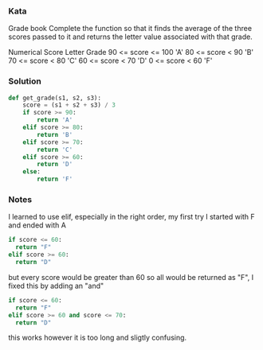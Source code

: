 ### Kata
Grade book
Complete the function so that it finds the average of the three scores passed to it and returns the letter value associated with that grade.

Numerical Score	Letter Grade
90 <= score <= 100	'A'
80 <= score < 90	'B'
70 <= score < 80	'C'
60 <= score < 70	'D'
0 <= score < 60	'F'

### Solution
```Python
def get_grade(s1, s2, s3):
    score = (s1 + s2 + s3) / 3
    if score >= 90:
        return 'A'
    elif score >= 80:
        return 'B'
    elif score >= 70:
        return 'C'
    elif score >= 60:
        return 'D'
    else:
        return 'F'
  ```

### Notes

I learned to use elif, especially in the right order, my first try I started with F and ended with A
```Python
if score <= 60:
  return "F"
elif score >= 60:
  return "D"
```
but every score would be greater than 60 so all would be returned as "F", I fixed this by adding an "and"
```Python
if score <= 60:
  return "F"
elif score >= 60 and score <= 70:
  return "D"
```
this works however it is too long and sligtly confusing.
